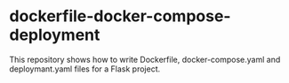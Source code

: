# dockerfile-docker-compose-deployment
This repository shows how to write Dockerfile, docker-compose.yaml and deploymant.yaml files for a Flask project.
